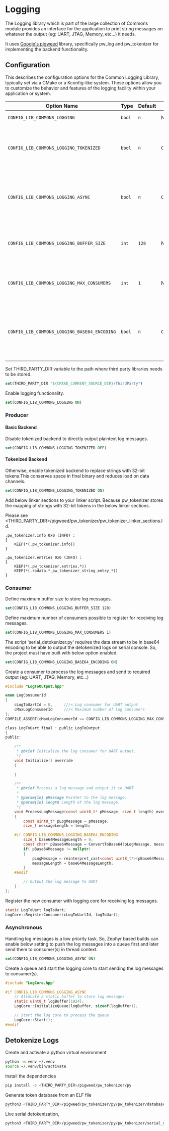# Logging

The Logging library which is part of the large collection of Commons module
provides an interface for the application to print string messages on whatever
the output (eg: UART, JTAG, Memory, etc...) it needs.

It uses [Google's pigweed](https://pigweed.dev/) library, specifically pw_log
and pw_tokenizer for implementing the backend functionality.

## Configuration

This describes the configuration options for the Common Logging Library,
typically set via a CMake or a Kconfig-like system. These options allow you to
customize the behavior and features of the logging facility within your
application or system.

| Option Name | Type | Default | Dependencies | Description |
|---|---|---|---|---|
| `CONFIG_LIB_COMMONS_LOGGING` | `bool` | `n` | None | Enables or disables the entire common logging library. |
| `CONFIG_LIB_COMMONS_LOGGING_TOKENIZED` | `bool` | `n` | `CONFIG_LIB_COMMONS_LOGGING` | Enables string tokenization mode for logging messages. When enabled, log messages are converted into numerical tokens, which can reduce memory footprint and improve logging performance, especially in resource-constrained environments. |
| `CONFIG_LIB_COMMONS_LOGGING_ASYNC` | `bool` | `n` | `CONFIG_LIB_COMMONS_LOGGING` | Enables asynchronous logging. This option utilizes an internal queue to buffer log messages, allowing the logging operations to be non-blocking for the main application thread. A consumer thread pulls messages from the internal queue and forwards to all the registered consumers. |
| `CONFIG_LIB_COMMONS_LOGGING_BUFFER_SIZE` | `int` | `128` | None | Sets the maximum size of the internal buffer used for storing logging messages. This is particularly relevant when asynchronous logging is enabled. The value must be between 64 and 256 characters. |
| `CONFIG_LIB_COMMONS_LOGGING_MAX_CONSUMERS` | `int` | `1` | None | Defines the maximum number of consumer entities (e.g., threads or tasks) that can simultaneously process and output log messages to the different outputs (eg: Stdout, UART and Memory). |
| `CONFIG_LIB_COMMONS_LOGGING_BASE64_ENCODING` | `bool` | `n` | `CONFIG_LIB_COMMONS_LOGGING_TOKENIZED` | Enables Base64 encoding for tokenized log messages. This is useful for ensuring that tokenized (potentially binary) log data can be safely transmitted or stored in systems that primarily handle text-based data. This option only takes effect if `CONFIG_LIB_COMMONS_LOGGING_TOKENIZED` is also enabled. |

Set THIRD_PARTY_DIR variable to the path where third party libraries needs to
be stored.

```cmake
set(THIRD_PARTY_DIR "${CMAKE_CURRENT_SOURCE_DIR}/ThirdParty")
```

Enable logging functionality.

```cmake
set(CONFIG_LIB_COMMONS_LOGGING ON)
```

### Producer

#### Basic Backend

Disable tokenized backend to directly output plaintext log messages.

```cmake
set(CONFIG_LIB_COMMONS_LOGGING_TOKENIZED OFF)
```

#### Tokenized Backend

Otherwise, enable tokenized backend to replace strings with 32-bit tokens.This
conserves space in final binary and reduces load on data channels.

```cmake
set(CONFIG_LIB_COMMONS_LOGGING_TOKENIZED ON)
```

Add below linker sections to your linker script. Because pw_tokenizer stores the
mapping of strings with 32-bit tokens in the below linker sections.

Please see <THIRD_PARTY_DIR>/pigweed/pw_tokenizer/pw_tokenizer_linker_sections.ld.

```linker
.pw_tokenizer.info 0x0 (INFO) :
{
    KEEP(*(.pw_tokenizer.info))
}

.pw_tokenizer.entries 0x0 (INFO) :
{
    KEEP(*(.pw_tokenizer.entries.*))
    KEEP(*(.rodata.*_pw_tokenizer_string_entry_*))
}
```

### Consumer

Define maximum buffer size to store log messages.

```cmake
set(CONFIG_LIB_COMMONS_LOGGING_BUFFER_SIZE 128)
```

Define maximum number of consumers possible to register for receiving log messages.

```cmake
set(CONFIG_LIB_COMMONS_LOGGING_MAX_CONSUMERS 1)
```

The script 'serial_detokenizer.py' requires the data stream to be in base64
encoding to be able to output the detokenized logs on serial console. So, the
project must have built with below option enabled.

```cmake
set(CONFIG_LIB_COMMONS_LOGGING_BASE64_ENCODING ON)
```

Create a consumer to process the log messages and send to required output
(eg: UART, JTAG, Memory, etc...)

```c
#include "LogToOutput.hpp"

enum LogConsumerId
{
    cLogToUartId = 0,     ///< Log consumer for UART output
    cMaxLogConsumerId     ///< Maximum number of log consumers
};
COMPILE_ASSERT(cMaxLogConsumerId == CONFIG_LIB_COMMONS_LOGGING_MAX_CONSUMERS, "cMaxLogConsumerId exceeds CONFIG_LIB_COMMONS_LOGGING_MAX_CONSUMERS");

class LogToUart final : public LogToOutput
{
public:

    /**
     * @brief Initialize the log consumer for UART output.
     */
    void Initialize() override
    {

    }

    /**
     * @brief Process a log message and output it to UART
     *
     * @param[in] pMessage Pointer to the log message.
     * @param[in] length Length of the log message.
     */
    void ProcessLogMessage(const uint8_t* pMessage, size_t length) override
    {
        const uint8_t* pLogMessage = pMessage;
        size_t messageLength = length;

    #if CONFIG_LIB_COMMONS_LOGGING_BASE64_ENCODING
        size_t base64MessageLength = 0;
        const char* pBase64Message = ConvertToBase64(pLogMessage, messageLength, base64MessageLength);
        if( pBase64Message != nullptr)
        {
            pLogMessage = reinterpret_cast<const uint8_t*>(pBase64Message);
            messageLength = base64MessageLength;
        }
    #endif

        // Output the log message to UART
    }
};
```

Register the new consumer with logging core for receiving log messages.

```c
static LogToUart logToUart;
LogCore::RegisterConsumer(cLogToUartId, logToUart);
```

### Asynchronous

Handling log messages is a low priority task. So, Zephyr based builds can
enable below setting to push the log messages into a queue first and later
send them to consumer(s) in thread context.

```cmake
set(CONFIG_LIB_COMMONS_LOGGING_ASYNC ON)
```

Create a queue and start the logging core to start sending the log messages
to consumer(s).

```c
#include "LogCore.hpp"

#if CONFIG_LIB_COMMONS_LOGGING_ASYNC
    // Allocate a static buffer to store log messages
    static uint8_t logBuffer[1024];
    LogCore::InitializeQueue(logBuffer, sizeof(logBuffer));

    // Start the log core to process the queue
    LogCore::Start();
#endif
```

## Detokenize Logs

Create and activate a python virtual environment

```bash
python -m venv ~/.venv
source ~/.venv/bin/activate
```

Install the dependencies

```bash
pip install -e <THIRD_PARTY_DIR>/pigweed/pw_tokenizer/py
```

Generate token database from an ELF file

```bash
python3 <THIRD_PARTY_DIR>/pigweed/pw_tokenizer/py/pw_tokenizer/database.py create -d token_database.csv -t csv <ELF file>
```

Live serial detokenization,

```bash
python3 <THIRD_PARTY_DIR>/pigweed/pw_tokenizer/py/pw_tokenizer/serial_detokenizer.py -b <SERIAL-BAUD-RATE> -d <SERIAL-PORT> token_database.csv
```

